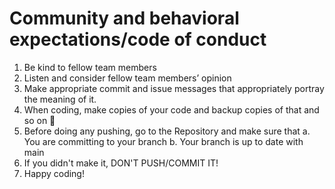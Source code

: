 # Community and behavioral expectations/code of conduct
1. Be kind to fellow team members
2. Listen and consider fellow team members’ opinion
3. Make appropriate commit and issue messages that appropriately portray the meaning of it.
4. When coding, make copies of your code and backup copies of that and so on 😤
5. Before doing any pushing, go to the Repository and make sure that 
    a. You are committing to your branch
    b. Your branch is up to date with main
7. If you didn't make it, DON'T PUSH/COMMIT IT!
8. Happy coding!
